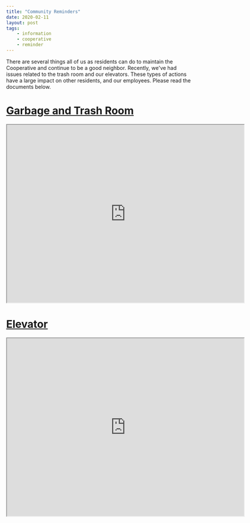 ```yaml
---
title: "Community Reminders"
date: 2020-02-11
layout: post
tags:
    - information
    - cooperative
    - reminder
---
```


There are several things all of us as residents can do to maintain the Cooperative and continue to be a good neighbor. 
Recently, we've had issues related to the trash room and our elevators. 
These types of actions have a large impact on other residents, and our employees. 
Please read the documents below.

# [Garbage and Trash Room](https://docs.google.com/document/d/1OqCxPqL3HjZyBTd6yG63sXbB1ipjbpcQ89awISH6ZzI/edit?usp=drive_web&ouid=100911281029769970893)

<iframe src="https://docs.google.com/document/d/e/2PACX-1vQypV7r5qVpsF_6Kg0dYLfG7A2ovqwCX1Co7I5OUmfSweGcwrlDLKNxATgJiAh_R8Wt1pkE84H5MYYv/pub?embedded=true" width="640" height="480"></iframe>


# [Elevator](https://docs.google.com/document/d/10plJ5_FT2CMZ6SKmyXYtQ4miyM-isdIQJZoatVfU_qY/edit?usp=drive_web&ouid=100911281029769970893)

<iframe src="https://docs.google.com/document/d/e/2PACX-1vSbE5Giu4JIEBVX6A19GzXV1ryhfz0Cykb8cm9Ct3OpryA_Ir7vRwShnOtoG4DLsBMnPhIOa0CI6-LE/pub?embedded=true" width="640" height="480"></iframe>

